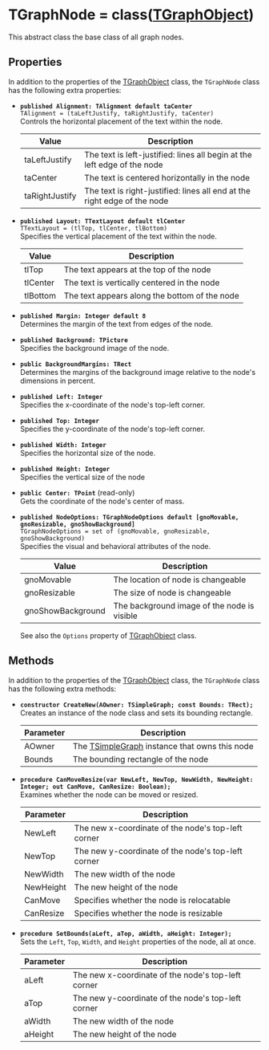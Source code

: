 TGraphNode = class([TGraphObject](TGraphObject.md))
===================================================
This abstract class the base class of all graph nodes.

Properties
----------
In addition to the properties of the [TGraphObject](Docs/TGraphObject.md) class, the `TGraphNode` class has the following extra properties:

- **`published Alignment: TAlignment default taCenter`** \
  `TAlignment = (taLeftJustify, taRightJustify, taCenter)` \
  Controls the horizontal placement of the text within the node.

  | Value          | Description                                                              |
  |----------------|--------------------------------------------------------------------------|
  | taLeftJustify  | The text is left-justified: lines all begin at the left edge of the node |
  | taCenter       | The text is centered horizontally in the node                            |
  | taRightJustify | The text is right-justified: lines all end at the right edge of the node |

- **`published Layout: TTextLayout default tlCenter`** \
  `TTextLayout = (tlTop, tlCenter, tlBottom)` \
  Specifies the vertical placement of the text within the node.

  | Value          | Description                                                              |
  |----------------|--------------------------------------------------------------------------|
  | tlTop          | The text appears at the top of the node                                  |
  | tlCenter       | The text is vertically centered in the node                              |
  | tlBottom       | The text appears along the bottom of the node                            |

- **`published Margin: Integer default 8`** \
  Determines the margin of the text from edges of the node.

- **`published Background: TPicture`** \
  Specifies the background image of the node.

- **`public BackgroundMargins: TRect`** \
  Determines the margins of the background image relative to the node's dimensions in percent.

- **`published Left: Integer`** \
  Specifies the x-coordinate of the node's top-left corner.

- **`published Top: Integer`** \
  Specifies the y-coordinate of the node's top-left corner.
  
- **`published Width: Integer`** \
  Specifies the horizontal size of the node.

- **`published Height: Integer`** \
  Specifies the vertical size of the node

- **`public Center: TPoint`** (read-only) \
  Gets the coordinate of the node's center of mass.

- **`published NodeOptions: TGraphNodeOptions default [gnoMovable, gnoResizable, gnoShowBackground]`** \
  `TGraphNodeOptions = set of (gnoMovable, gnoResizable, gnoShowBackground)` \
  Specifies the visual and behavioral attributes of the node.

  | Value             | Description                                                           |
  |-------------------|-----------------------------------------------------------------------|
  | gnoMovable        | The location of node is changeable                                    |
  | gnoResizable      | The size of node is changeable                                        |
  | gnoShowBackground | The background image of the node is visible                           |

  See also the `Options` property of [TGraphObject](TGraphObject.md) class.


Methods
----------
In addition to the properties of the [TGraphObject](Docs/TGraphObject.md) class, the `TGraphNode` class has the following extra methods:

- **`constructor CreateNew(AOwner: TSimpleGraph; const Bounds: TRect);`** \
  Creates an instance of the node class and sets its bounding rectangle.

  | Parameter      | Description                                                              |
  |----------------|--------------------------------------------------------------------------|
  | AOwner         | The [TSimpleGraph](TSimpleGraph.md) instance that owns this node         |
  | Bounds         | The bounding rectangle of the node                                       |

- **`procedure CanMoveResize(var NewLeft, NewTop, NewWidth, NewHeight: Integer; out CanMove, CanResize: Boolean);`** \
  Examines whether the node can be moved or resized.

  | Parameter      | Description                                                              |
  |----------------|--------------------------------------------------------------------------|
  | NewLeft        | The new x-coordinate of the node's top-left corner                       |
  | NewTop         | The new y-coordinate of the node's top-left corner                       |
  | NewWidth       | The new width of the node                                                |
  | NewHeight      | The new height of the node                                               |
  | CanMove        | Specifies whether the node is relocatable                                |
  | CanResize      | Specifies whether the node is resizable                                  |

- **`procedure SetBounds(aLeft, aTop, aWidth, aHeight: Integer);`** \
  Sets the `Left`, `Top`, `Width`, and `Height` properties of the node, all at once.
  
  | Parameter      | Description                                                              |
  |----------------|--------------------------------------------------------------------------|
  | aLeft          | The new x-coordinate of the node's top-left corner                       |
  | aTop           | The new y-coordinate of the node's top-left corner                       |
  | aWidth         | The new width of the node                                                |
  | aHeight        | The new height of the node                                               |
